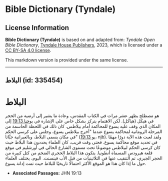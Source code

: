 # Bible Dictionary (Tyndale)

## License Information

**Bible Dictionary (Tyndale)** is based on and adapted from: _Tyndale Open Bible Dictionary_, [Tyndale House Publishers](https://tyndaleopenresources.com/), 2023, which is licensed under a [CC BY-SA 4.0 license](https://creativecommons.org/licenses/by-sa/4.0/legalcode.en).

This markdown version is provided under the same license.



--------------------------------

## البلاط (id: 335454)

البلاط
======

هو مصطلح يظهر عشر مرات في الكتاب المقدس، وعادة ما يشير إلى أرضية من الحجر في هيكل (هياكل). لكن الاهتمام يتركز بشكل خاص على الإشارة في [يوحنا 19:13](https://ref.ly/John19:13) إلى المكان الذي وقف عليه يسوع للمحاكمة أمام بيلاطس. كان ذلك في اللحظة الحاسمة من المرحلة الرومانية لمحاكمة يسوع عندما "أخرج بيلاطس يسوع، وجلس على كرسي الحكم في مكان يسمى البلاط، وبالعبرانية جبَّاثا" ([يو 19:13](https://ref.ly/John19:13)، njb). ولقد لعبت هذه الآية دورًا مهمًا في تحديد موقع محاكمة يسوع. فحتى وقت قريب، كان العلماء يحددون هذا البلاط حيث كان كرسي الحكم لبيلاطس موضوعًا تحت مستوى الشارع الحالي في أورشليم في موقع قلعة هيرودس المسماة أنطونيا. يتكون هذا البلاط الحجري الضخم من كتل كبيرة من الحجر الجيري، تم التنقيب عنها في الثلاثينيات من قبل الأب فينسنت. اليوم، يختلف العلماء حول ما إذا كان هذا هو الموقع الأكثر احتمالًا تاريخيًا للبلاط حيث تمت إدانة يسوع.

* **Associated Passages:** JHN 19:13

